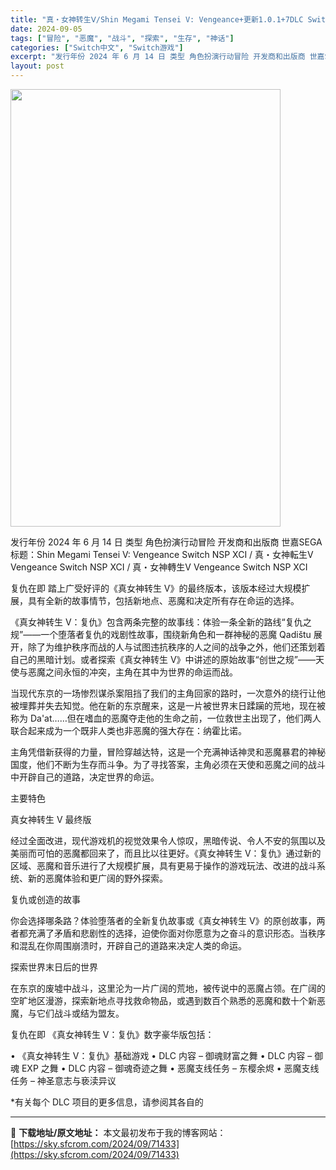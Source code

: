 ```yaml
---
title: "真・女神转生Ⅴ/Shin Megami Tensei V: Vengeance+更新1.0.1+7DLC Switch NSP XCI中文"
date: 2024-09-05
tags: ["冒险", "恶魔", "战斗", "探索", "生存", "神话"]
categories: ["Switch中文", "Switch游戏"]
excerpt: "发行年份 2024 年 6 月 14 日 类型 角色扮演行动冒险 开发商和出版商 世嘉SEGA 标题：Shin Megami Tensei V: Vengeance Switch NSP XCI / 真・女神転生Ⅴ Vengeance Switch NSP XCI / 真・女神轉生Ⅴ Vengean&hellip;"
layout: post
---
```


<img class="aligncenter size-full wp-image-71434" src="https://sky.sfcrom.com/wp-content/uploads/2024/09/2024090504120597.webp" alt="" width="432" height="700" />

	
发行年份	2024 年 6 月 14 日
类型	角色扮演行动冒险
开发商和出版商 世嘉SEGA
标题：Shin Megami Tensei V: Vengeance Switch NSP XCI / 真・女神転生Ⅴ Vengeance Switch NSP XCI / 真・女神轉生Ⅴ Vengeance  Switch NSP XCI

复仇在即
踏上广受好评的《真女神转生 V》的最终版本，该版本经过大规模扩展，具有全新的故事情节，包括新地点、恶魔和决定所有存在命运的选择。

《真女神转生 V：复仇》包含两条完整的故事线：体验一条全新的路线“复仇之规”——一个堕落者复仇的戏剧性故事，围绕新角色和一群神秘的恶魔 Qadištu 展开，除了为维护秩序而战的人与试图违抗秩序的人之间的战争之外，他们还策划着自己的黑暗计划。或者探索《真女神转生 V》中讲述的原始故事“创世之规”——天使与恶魔之间永恒的冲突，主角在其中为世界的命运而战。

当现代东京的一场惨烈谋杀案阻挡了我们的主角回家的路时，一次意外的绕行让他被埋葬并失去知觉。他在新的东京醒来，这是一片被世界末日蹂躏的荒地，现在被称为 Da'at……但在嗜血的恶魔夺走他的生命之前，一位救世主出现了，他们两人联合起来成为一个既非人类也非恶魔的强大存在：纳霍比诺。

主角凭借新获得的力量，冒险穿越达特，这是一个充满神话神灵和恶魔暴君的神秘国度，他们不断为生存而斗争。为了寻找答案，主角必须在天使和恶魔之间的战斗中开辟自己的道路，决定世界的命运。

主要特色

真女神转生 V 最终版

经过全面改进，现代游戏机的视觉效果令人惊叹，黑暗传说、令人不安的氛围以及美丽而可怕的恶魔都回来了，而且比以往更好。《真女神转生 V：复仇》通过新的区域、恶魔和音乐进行了大规模扩展，具有更易于操作的游戏玩法、改进的战斗系统、新的恶魔体验和更广阔的野外探索。

复仇或创造的故事

你会选择哪条路？体验堕落者的全新复仇故事或《真女神转生 V》的原创故事，两者都充满了矛盾和悲剧性的选择，迫使你面对你愿意为之奋斗的意识形态。当秩序和混乱在你周围崩溃时，开辟自己的道路来决定人类的命运。

探索世界末日后的世界

在东京的废墟中战斗，这里沦为一片广阔的荒地，被传说中的恶魔占领。在广阔的空旷地区漫游，探索新地点寻找救命物品，或遇到数百个熟悉的恶魔和数十个新恶魔，与它们战斗或结为盟友。

复仇在即
《真女神转生 V：复仇》数字豪华版包括：

• 《真女神转生 V：复仇》基础游戏
• DLC 内容 – 御魂财富之舞
• DLC 内容 – 御魂 EXP 之舞
• DLC 内容 – 御魂奇迹之舞
• 恶魔支线任务 – 东樱余烬
• 恶魔支线任务 – 神圣意志与亵渎异议

*有关每个 DLC 项目的更多信息，请参阅其各自的

---
📖 **下载地址/原文地址：** 本文最初发布于我的博客网站：[https://sky.sfcrom.com/2024/09/71433](https://sky.sfcrom.com/2024/09/71433)
